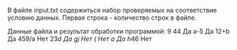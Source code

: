 В файле input.txt содержиться набор проверяемых на соответствие условию данных. Первая строка - количество строк в файле.

Данные файла и результат обработки программой:
9
44      Да
a-5     Да
12+b    Да
459/a   Нет
23*d    Да
gj      Нет
(       Нет
a       Да
h*46    Нет
